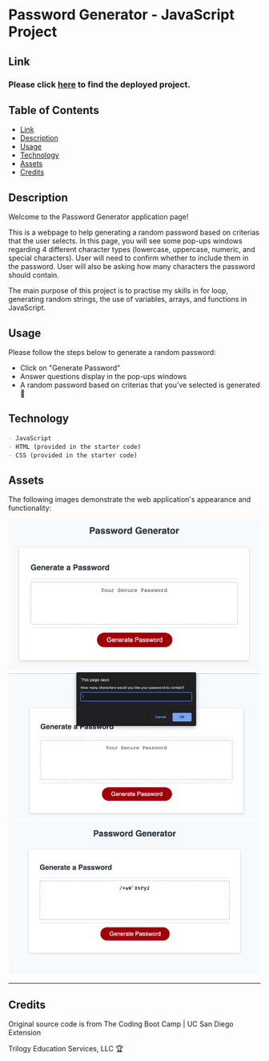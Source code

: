 # Password Generator - JavaScript Project

## Link 

### Please click [here](https://qd9069.github.io/password-generator-js-project/) to find the deployed project.

## Table of Contents

- [Link](#link)
- [Description](#description)
- [Usage](#usage)
- [Technology](#technology)
- [Assets](#assets)
- [Credits](#credits)


## Description

Welcome to the Password Generator application page!

This is a webpage to help generating a random password based on criterias that the user selects. In this page, you will see some pop-ups windows regarding 4 different character types (lowercase, uppercase, numeric, and special characters). User will need to confirm whether to include them in the password. User will also be asking how many characters the password should contain.

The main purpose of this project is to practise my skills in for loop, generating random strings, the use of variables, arrays, and functions in JavaScript.


## Usage
Please follow the steps below to generate a random password:
- Click on "Generate Password"
- Answer questions display in the pop-ups windows
- A random password based on criterias that you’ve selected is generated 🎉


## Technology

```md
- JavaScript
- HTML (provided in the starter code)
- CSS (provided in the starter code)
```

## Assets

The following images demonstrate the web application's appearance and functionality:

![image for password generator](assets/images/password-generator-blank.png)
![image for password generator with prompt window](assets/images/password-generator-window.png)
![image for password generator with password](assets/images/password-generator-result.png)


---
## Credits
Original source code is from The Coding Boot Camp | UC San Diego Extension

Trilogy Education Services, LLC 🏆 


